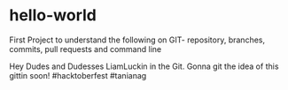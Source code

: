 # hello-world
First Project to understand the following on GIT- repository, branches, commits, pull requests and command line

Hey Dudes and Dudesses
LiamLuckin in the Git. Gonna git the idea of this gittin soon!
#hacktoberfest
#tanianag